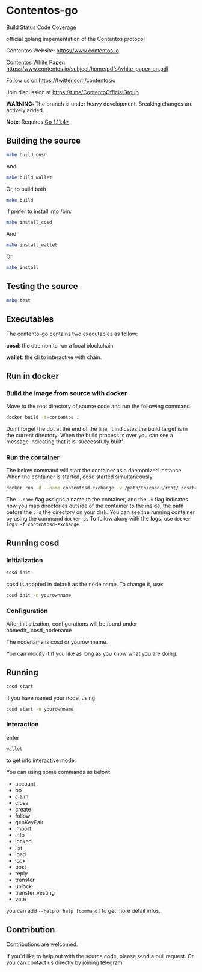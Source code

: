 # Contentos-go
[Build Status](https://travis-ci.com/coschain/contentos-go)
[Code Coverage](https://codecov.io/gh/coschain/contentos-go)

official golang impementation of the Contentos protocol

Contentos Website: https://www.contentos.io

Contentos White Paper: https://www.contentos.io/subject/home/pdfs/white_paper_en.pdf

Follow us on https://twitter.com/contentosio

Join discussion at https://t.me/ContentoOfficialGroup

**WARNING:** The branch is under heavy development. Breaking changes are actively added.

**Note**: Requires [Go 1.11.4+](https://golang.org/dl/)

## Building the source

```bash
make build_cosd
```

And

```bash
make build_wallet
```

Or, to build both

```bash
make build
```

if prefer to install into /bin:

```bash
make install_cosd
```

And

```bash
make install_wallet
```

Or

```bash
make install
```

## Testing the source

```bash
make test
```

## Executables
The contento-go contains two executables as follow:

**cosd**: the daemon to run a local blockchain

**wallet**: the cli to interactive with chain.
## Run in docker
### Build the image from source with docker
Move to the root directory of source code and run the following command
```bash
docker build -t=contentos .
```
Don’t forget the dot at the end of the line, it indicates the build target is in the current directory.
When the build process is over you can see a message indicating that it is ‘successfully built’.
### Run the container
The below command will start the container as a daemonized instance. When the container is started, cosd started simultaneously.
```bash
docker run -d --name contentosd-exchange -v /path/to/cosd:/root/.coschain/cosd contentos
```
The `--name` flag assigns a name to the container, and the `-v` flag indicates how you map directories outside of the container to the inside, the path before the `:` is the directory on your disk.
You can see the running container by using the command  `docker ps`
To follow along with the logs, use `docker logs -f contentosd-exchange`
## Running cosd

### Initialization

```bash
cosd init
```

cosd is adopted in default as the node name. To change it, use:

```bash
cosd init -n yourownname
```

### Configuration
After initialization, configurations will be found under homedir_.cosd_nodename

The nodename is cosd or yourownname.

You can modify it if you like as long as you know what you are doing.

## Running

```bash
cosd start
```

if you have named your node, using:

```bash
cosd start -n yourownname
```

### Interaction
enter

```bash
wallet
```

to get into interactive mode.

You can using some commands as below:

* account
* bp
* claim
* close
* create
* follow
* genKeyPair
* import
* info
* locked
* list
* load
* lock
* post
* reply
* transfer
* unlock
* transfer_vesting
* vote

you can add `--help` or `help [command]` to get more detail infos.

## Contribution
Contributions are welcomed.

If you'd like to help out with the source code, please send a pull request. Or you can contact us directly by joining telegram.